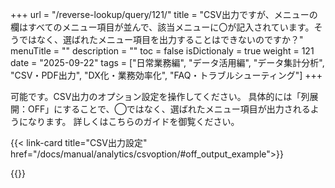 +++
url = "/reverse-lookup/query/121/"
title = "CSV出力ですが、メニューの欄はすべてのメニュー項目が並んで、該当メニューに〇が記入されています。そうではなく、選ばれたメニュー項目を出力することはできないのですか？"
menuTitle = ""
description = ""
toc = false
isDictionaly = true
weight = 121
date = "2025-09-22"
tags = ["日常業務編", "データ活用編", "データ集計分析", "CSV・PDF出力", "DX化・業務効率化", "FAQ・トラブルシューティング"]
+++

可能です。CSV出力のオプション設定を操作してください。
具体的には「列展開：OFF」にすることで、◯ではなく、選ばれたメニュー項目が出力されるようになります。
詳しくはこちらのガイドを御覧ください。

{{< link-card title="CSV出力設定"  href="/docs/manual/analytics/csvoption/#off_output_example">}}

{{<iTablet filename="p1" msg="" alice="ok">}}
